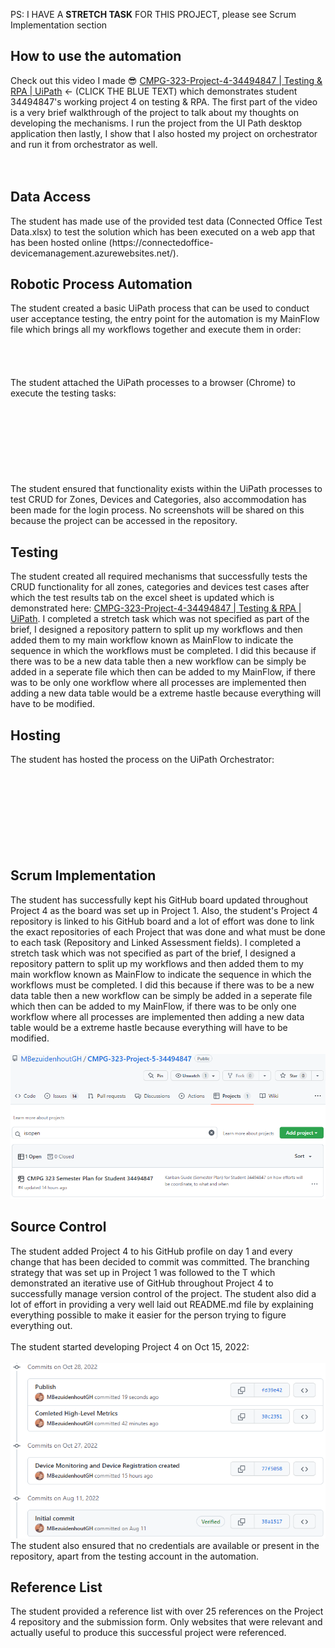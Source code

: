 PS: I HAVE A **STRETCH TASK** FOR THIS PROJECT, please see Scrum Implementation section
<h2>How to use the automation</h2>
<p>
	Check out this video I made 😎 <a href="https://www.youtube.com/watch?v=iTHTtf828l8">CMPG-323-Project-4-34494847 | Testing & RPA | UiPath</a> <- (CLICK THE BLUE TEXT) 
	which demonstrates student 34494847's working project 4 on testing & RPA. The first part of the video is a very brief walkthrough of the project 
	to talk about my thoughts on developing the mechanisms. I run the project from the UI Path desktop application then lastly, I show that I also 
	hosted my project on orchestrator and run it from orchestrator as well.<br />
	<br /><img src="img/orchestrator1.png" alt=""/>
</p>
<h2>Data Access</h2>
<p>
	The student has made use of the provided test data (Connected Office Test Data.xlsx) to test the solution which has been executed on a web app
	that has been hosted online (https://connectedoffice-devicemanagement.azurewebsites.net/).
</p>
<h2>Robotic Process Automation</h2>
<p>
	The student created a basic UiPath process that can be used to conduct user acceptance testing, the entry point for the automation is my MainFlow file
	which brings all my workflows together and execute them in order: <br />
	<br /><img src="img/mainflow.png" alt=""/><br />
	<br /><img src="img/files.png" alt=""/><br />
	The student attached the UiPath processes to a browser (Chrome) to execute the testing tasks: <br />
	<br /><img src="img/login.png" alt=""/><br />
	<br /><img src="img/zones.png" alt=""/><br />
	<br /><img src="img/categories.png" alt=""/><br />
	<br /><img src="img/devices.png" alt=""/><br />
	The student ensured that functionality exists within the UiPath processes to test CRUD for Zones, Devices and Categories, also
	accommodation has been made for the login process. No screenshots will be shared on this because the project can be accessed
	in the repository.
</p>
<h2>Testing</h2>
<p>
	The student created all required mechanisms that successfully tests the CRUD functionality for all zones, categories and devices test cases
	after which the test results tab on the excel sheet is updated which is demonstrated here: <a href="https://www.youtube.com/watch?v=iTHTtf828l8">CMPG-323-Project-4-34494847 | Testing & RPA | UiPath</a>.
	I completed a stretch task which was not specified as part of the brief, I designed a repository pattern to split up my workflows and 
	then added them to my main workflow known as MainFlow to indicate the sequence in which the workflows must be completed. I did this because if there 
	was to be a new data table then a new workflow can be simply be added in a seperate file which then can be added to my MainFlow, if
	there was to be only one workflow where all processes are implemented then adding a new data table would be a extreme hastle because
	everything will have to be modified.
</p>
<h2>Hosting</h2>
<p>
	The student has hosted the process on the UiPath Orchestrator: <br />
	<br /><img src="img/orchestrator1.png" alt=""/><br />
	<br /><img src="img/orchestrator2.png" alt=""/><br />
	<br /><img src="img/robots.png" alt=""/><br />
	<br /><img src="img/machines.png" alt=""/>
</p>
<h2>Scrum Implementation</h2>
<p>
	The student has successfully kept his GitHub board updated throughout Project 4 as the board was set up in Project 1. Also, the student's Project 4 repository is 
	linked to his GitHub board and a lot of effort was done to link the exact repositories of each Project that was done and what must be done to each task (Repository 
	and Linked Assessment fields). I completed a stretch task which was not specified as part of the brief, I designed a repository pattern to split up my workflows and 
	then added them to my main workflow known as MainFlow to indicate the sequence in which the workflows must be completed. I did this because if there 
	was to be a new data table then a new workflow can be simply be added in a seperate file which then can be added to my MainFlow, if
	there was to be only one workflow where all processes are implemented then adding a new data table would be a extreme hastle because
	everything will have to be modified. <br />
	<br /><img src="img/scrum1.png" alt=""/>
</p>
<h2>Source Control</h2>
<p>
	The student added Project 4 to his GitHub profile on day 1 and every change that has been decided to commit was committed. The branching strategy that was set up in 
	Project 1 was followed to the T which demonstrated an iterative use of GitHub throughout Project 4 to successfully manage version control of the project. The student 
	also did a lot of effort in providing a very well laid out README.md file by explaining everything possible to make it easier for the person trying to figure everything out.<br />
	<br />The student started developing Project 4 on Oct 15, 2022: <br />
	<br /><img src="img/control1.png" alt=""/><br />
	The student also ensured that no credentials are available or present in the repository, apart from the testing account in the automation.
</p>
<h2>Reference List</h2>
<p>
	The student provided a reference list with over 25 references on the Project 4 repository and the submission form. Only websites that were relevant and actually useful to 
	produce this successful project were referenced.
</p>
